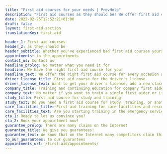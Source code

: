```yaml
---
title: "First aid courses for your needs | PrevHelp"
description: "First aid courses as they should be! We offer first aid courses for your driver's license, company, and individual needs."
date: 2022-02-25T12:52:21+01:00
draft: false
layout: first-aid-section
translationKey: first-aid

header_1: First aid courses
header_2: as they should be
header_subtitle: Whether you've experienced bad first aid courses yourself in recent years or have <i>only</i> heard about them, we will improve your experience!
appointments: to the appointments
contact_us: Contact us
headline_prolog: No matter what you need it for
headline: We have the right first aid course for you!
headline_text: We offer the right first aid course for every occasion and every need. We offer each course format on our premises or, if desired, at your location.
driver_license_title: First aid course for the driver's license
driver_license_text: Want to get your driver's license, add a new class or get it back? We have the first aid course you need! In just one day and a few hours, but a lot of fun.
company_title: Training and continuing education for company first aiders
company_text: No matter if you want to train a single first aider or if you want to educate a whole group of your employees. We are recognized by the BGs and UKs and bill them directly.
study_title: First aid course for study and training
study_text: Do you need a first aid course for study, training, or another kind of exam? You are a diver or doing your JuLeiCa? Then you are right with us!
care_facilities_title: First aid training for care facilities and rescue
care_facilities_text: Are you starting training in the emergency services? Do you work in a nursing service or a care facility for elderly people? Of course, we also offer courses according to MDK specifications.
cta_1: Ready to let us convince you?
cta_2: Book your appointment now!
guarantee_prolog: There are many claims on the Internet
guarantee_title: We give you guarantees!
guarantee_text: We know that on the Internet many competitors claim things that aren't (or can't) be kept. And because we mean what we say, we guarantee your learning success.
to_our_guarantees: to our guarantees
appointments_url: /first-aid/appointments/
---
```

